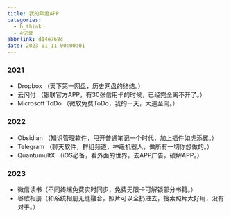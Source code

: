 ```yaml
---
title: 我的年度APP
categories:
  - b_think
  - 4记录
abbrlink: d14e768c
date: 2023-01-11 00:00:01
---
```


### 2021

+ Dropbox （天下第一网盘，历史网盘的终结。）
+ 云闪付 （银联官方APP，有30张信用卡的时候，已经完全离不开了。）
+ Microsoft ToDo （微软免费ToDo，我的一天，大道至简。）

### 2022

+ Obsidian （知识管理软件，甩开普通笔记一个时代，加上插件如虎添翼。）
+ Telegram （聊天软件，群组频道，神级机器人，做所有一切你想做的。）
+ QuantumultX （iOS必备，看外面的世界，去APP广告，破解APP。）

### 2023

+ 微信读书（不同终端免费实时同步，免费无限卡可解锁部分书籍。）
+ 谷歌相册（和系统相册无缝融合，照片可以全扔进去，搜索照片太好用，没有对手。）